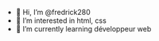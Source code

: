 - 👋 Hi, I’m @fredrick280
- 👀 I’m interested in html, css
- 🌱 I’m currently learning développeur web


<!---
fredrick280/fredrick280 is a ✨ special ✨ repository because its `README.md` (this file) appears on your GitHub profile.
You can click the Preview link to take a look at your changes.
--->
